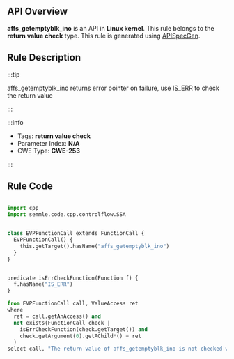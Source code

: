 ---
---


## API Overview
**affs_getemptyblk_ino** is an API in **Linux kernel**. This rule belongs to the **return value check** type. This rule is generated using [APISpecGen](../../tools/APISpecGen).
## Rule Description

:::tip

affs_getemptyblk_ino returns error pointer on failure, use IS_ERR to check the return value

:::

:::info

- Tags: **return value check**
- Parameter Index: **N/A**
- CWE Type: **CWE-253**

:::

## Rule Code
```python

import cpp
import semmle.code.cpp.controlflow.SSA


class EVPFunctionCall extends FunctionCall {
  EVPFunctionCall() {
    this.getTarget().hasName("affs_getemptyblk_ino")
  }
}


predicate isErrCheckFunction(Function f) {
  f.hasName("IS_ERR") 
}

from EVPFunctionCall call, ValueAccess ret
where
  ret = call.getAnAccess() and
  not exists(FunctionCall check |
    isErrCheckFunction(check.getTarget()) and
    check.getArgument(0).getAChild*() = ret
  )
select call, "The return value of affs_getemptyblk_ino is not checked with IS_ERR."
    
```